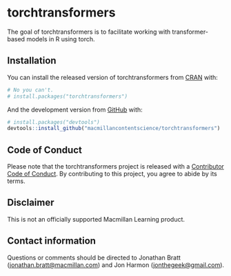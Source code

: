 
<!-- README.md is generated from README.Rmd. Please edit that file -->

# torchtransformers

The goal of torchtransformers is to facilitate working with
transformer-based models in R using torch.

## Installation

You can install the released version of torchtransformers from
[CRAN](https://CRAN.R-project.org) with:

``` r
# No you can't.
# install.packages("torchtransformers")
```

And the development version from [GitHub](https://github.com/) with:

``` r
# install.packages("devtools")
devtools::install_github("macmillancontentscience/torchtransformers")
```

## Code of Conduct

Please note that the torchtransformers project is released with a
[Contributor Code of
Conduct](https://contributor-covenant.org/version/2/0/CODE_OF_CONDUCT.html).
By contributing to this project, you agree to abide by its terms.

## Disclaimer

This is not an officially supported Macmillan Learning product.

## Contact information

Questions or comments should be directed to Jonathan Bratt
(<jonathan.bratt@macmillan.com>) and Jon Harmon
(<jonthegeek@gmail.com>).
